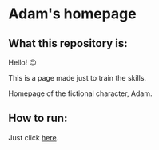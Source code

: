 # Adam's homepage

## What this repository is:

Hello! 😉

This is a page made just to train the skills.

Homepage of the fictional character, Adam.

## How to run:

Just click [here](http://spacehiker.github.io/adam-homepage/).
